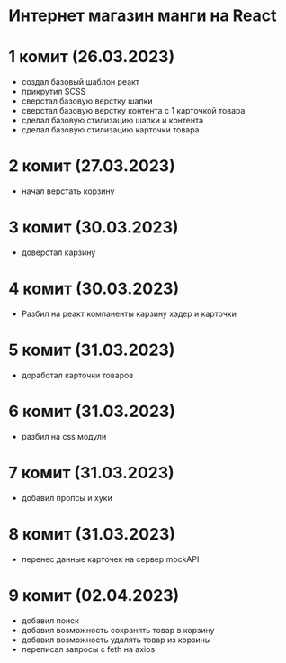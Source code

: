 # Интернет магазин манги на React

# 1 комит (26.03.2023)
- создал базовый шаблон реакт 
- прикрутил SCSS  
- сверстал базовую верстку шапки 
- сверстал базовую верстку контента с 1 карточкой товара
- сделал базовую стилизацию шапки и контента
- сделал базовую стилизацию карточки товара

# 2 комит (27.03.2023)
- начал верстать корзину

# 3 комит (30.03.2023)
- доверстал карзину 

# 4 комит (30.03.2023)
- Разбил на реакт компаненты карзину хэдер и карточки

# 5 комит (31.03.2023)
- доработал карточки товаров 

# 6 комит (31.03.2023)
- разбил на css модули

# 7 комит (31.03.2023)
- добавил пропсы и хуки

# 8 комит (31.03.2023)
- перенес данные карточек на сервер mockAPI 

# 9 комит (02.04.2023)
- добавил поиск
- добавил возможность сохранять товар в корзину
- добавил возможность удалять товар из корзины
- переписал запросы с feth на axios